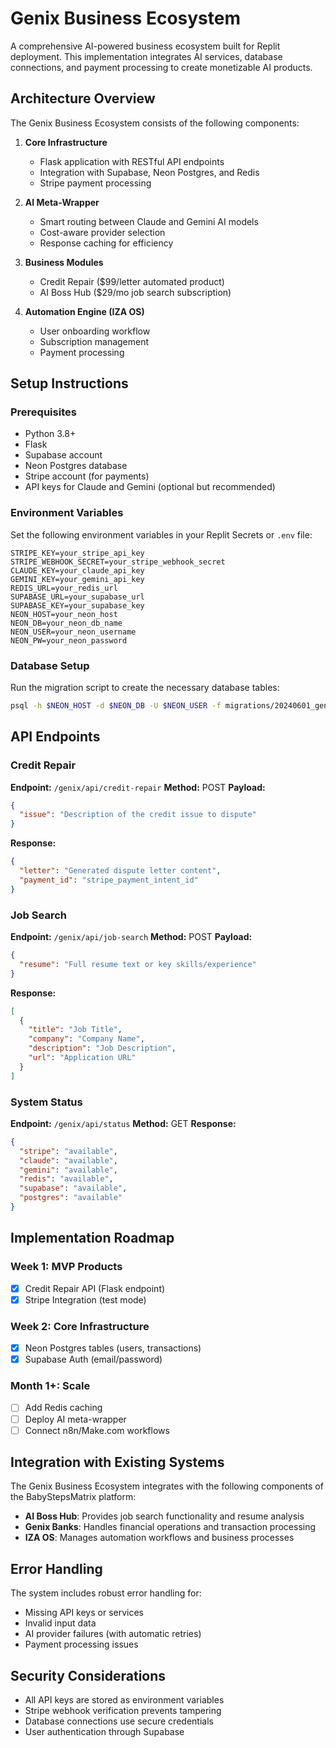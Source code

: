 # Genix Business Ecosystem

A comprehensive AI-powered business ecosystem built for Replit deployment. This implementation integrates AI services, database connections, and payment processing to create monetizable AI products.

## Architecture Overview

The Genix Business Ecosystem consists of the following components:

1. **Core Infrastructure**

   - Flask application with RESTful API endpoints
   - Integration with Supabase, Neon Postgres, and Redis
   - Stripe payment processing

2. **AI Meta-Wrapper**

   - Smart routing between Claude and Gemini AI models
   - Cost-aware provider selection
   - Response caching for efficiency

3. **Business Modules**

   - Credit Repair ($99/letter automated product)
   - AI Boss Hub ($29/mo job search subscription)

4. **Automation Engine (IZA OS)**
   - User onboarding workflow
   - Subscription management
   - Payment processing

## Setup Instructions

### Prerequisites

- Python 3.8+
- Flask
- Supabase account
- Neon Postgres database
- Stripe account (for payments)
- API keys for Claude and Gemini (optional but recommended)

### Environment Variables

Set the following environment variables in your Replit Secrets or `.env` file:

```
STRIPE_KEY=your_stripe_api_key
STRIPE_WEBHOOK_SECRET=your_stripe_webhook_secret
CLAUDE_KEY=your_claude_api_key
GEMINI_KEY=your_gemini_api_key
REDIS_URL=your_redis_url
SUPABASE_URL=your_supabase_url
SUPABASE_KEY=your_supabase_key
NEON_HOST=your_neon_host
NEON_DB=your_neon_db_name
NEON_USER=your_neon_username
NEON_PW=your_neon_password
```

### Database Setup

Run the migration script to create the necessary database tables:

```bash
psql -h $NEON_HOST -d $NEON_DB -U $NEON_USER -f migrations/20240601_genix_ecosystem.sql
```

## API Endpoints

### Credit Repair

**Endpoint:** `/genix/api/credit-repair`
**Method:** POST
**Payload:**

```json
{
  "issue": "Description of the credit issue to dispute"
}
```

**Response:**

```json
{
  "letter": "Generated dispute letter content",
  "payment_id": "stripe_payment_intent_id"
}
```

### Job Search

**Endpoint:** `/genix/api/job-search`
**Method:** POST
**Payload:**

```json
{
  "resume": "Full resume text or key skills/experience"
}
```

**Response:**

```json
[
  {
    "title": "Job Title",
    "company": "Company Name",
    "description": "Job Description",
    "url": "Application URL"
  }
]
```

### System Status

**Endpoint:** `/genix/api/status`
**Method:** GET
**Response:**

```json
{
  "stripe": "available",
  "claude": "available",
  "gemini": "available",
  "redis": "available",
  "supabase": "available",
  "postgres": "available"
}
```

## Implementation Roadmap

### Week 1: MVP Products

- [x] Credit Repair API (Flask endpoint)
- [x] Stripe Integration (test mode)

### Week 2: Core Infrastructure

- [x] Neon Postgres tables (users, transactions)
- [x] Supabase Auth (email/password)

### Month 1+: Scale

- [ ] Add Redis caching
- [ ] Deploy AI meta-wrapper
- [ ] Connect n8n/Make.com workflows

## Integration with Existing Systems

The Genix Business Ecosystem integrates with the following components of the BabyStepsMatrix platform:

- **AI Boss Hub**: Provides job search functionality and resume analysis
- **Genix Banks**: Handles financial operations and transaction processing
- **IZA OS**: Manages automation workflows and business processes

## Error Handling

The system includes robust error handling for:

- Missing API keys or services
- Invalid input data
- AI provider failures (with automatic retries)
- Payment processing issues

## Security Considerations

- All API keys are stored as environment variables
- Stripe webhook verification prevents tampering
- Database connections use secure credentials
- User authentication through Supabase
